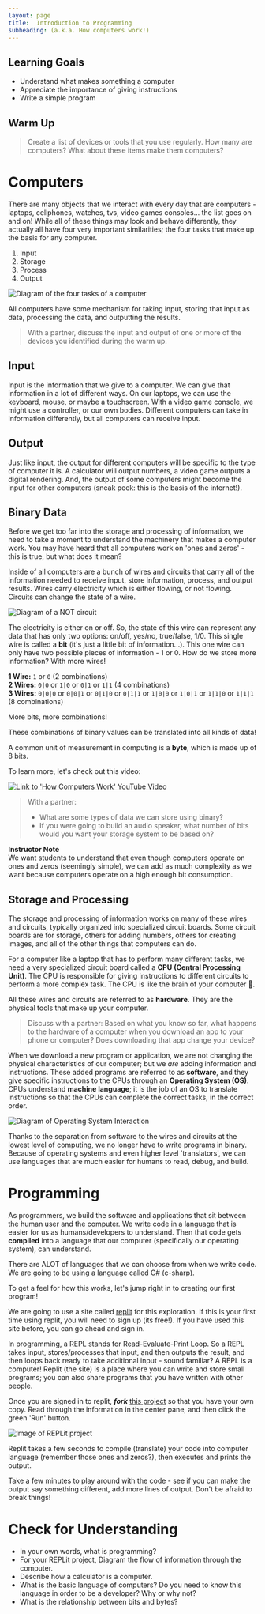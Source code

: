 ```yaml
---
layout: page
title:  Introduction to Programming
subheading: (a.k.a. How computers work!)
---
```


## Learning Goals
* Understand what makes something a computer
* Appreciate the importance of giving instructions
* Write a simple program

## Warm Up

> Create a list of devices or tools that you use regularly.  How many are computers?  What about these items make them computers?

# Computers

There are many objects that we interact with every day that are computers - laptops, cellphones, watches, tvs, video games consoles... the list goes on and on!  While all of these things may look and behave differently, they actually all have four very important similarities; the four tasks that make up the basis for any computer.

1. Input
1. Storage
1. Process
1. Output

![Diagram of the four tasks of a computer](/assets/images/module1/Week1/ComputerTasks.png)


All computers have some mechanism for taking input, storing that input as data, processing the data, and outputting the results.

> With a partner, discuss the input and output of one or more of the devices you identified during the warm up.

## Input

Input is the information that we give to a computer.  We can give that information in a lot of different ways. On our laptops, we can use the keyboard, mouse, or maybe a touchscreen.  With a video game console, we might use a controller, or our own bodies.  Different computers can take in information differently, but all computers can receive input.

## Output

Just like input, the output for different computers will be specific to the type of computer it is.  A calculator will output numbers, a video game outputs a digital rendering.  And, the output of some computers might become the input for other computers (sneak peek: this is the basis of the internet!).

## Binary Data

Before we get too far into the storage and processing of information, we need to take a moment to understand the machinery that makes a computer work.  You may have heard that all computers work on 'ones and zeros' - this is true, but what does it mean?

Inside of all computers are a bunch of wires and circuits that carry all of the information needed to receive input, store information, process, and output results.  Wires carry electricity which is either flowing, or not flowing.  Circuits can change the state of a wire. 

![Diagram of a NOT circuit](/assets/images/module1/Week1/WireAndCircuit.png)

The electricity is either on or off.  So, the state of this wire can represent any data that has only two options: on/off, yes/no, true/false, 1/0.  This single wire is called a **bit** (it's just a little bit of information...).  This one wire can only have two possible pieces of information - 1 or 0.  How do we store more information?  With more wires!

**1 Wire:** `1` or `0`  (2 combinations)  
**2 Wires:** `0|0` or `1|0` or `0|1` or `1|1` (4 combinations)  
**3 Wires:** `0|0|0` or `0|0|1` or `0|1|0` or `0|1|1` or `1|0|0` or `1|0|1` or `1|1|0` or `1|1|1`  (8 combinations)  

More bits, more combinations!

These combinations of binary values can be translated into all kinds of data!

A common unit of measurement in computing is a **byte**, which is made up of 8 bits.

To learn more, let's check out this video:

[![Link to 'How Computers Work' YouTube Video](/assets/images/module1/Week1/HowComputersWorkYouTube.png)](https://www.youtube.com/watch?v=ewokFOSxabs)

> With a partner:
> * What are some types of data we can store using binary?
> * If you were going to build an audio speaker, what number of bits would you want your storage system to be based on?

<aside class="instructor-notes">
    <p><strong>Instructor Note</strong><br>We want students to understand that even though computers operate on ones and zeros (seemingly simple), we can add as much complexity as we want because computers operate on a high enough bit consumption.</p>
</aside>

## Storage and Processing

The storage and processing of information works on many of these wires and circuits, typically organized into specialized circuit boards.  Some circuit boards are for storage, others for adding numbers, others for creating images, and all of the other things that computers can do.  

For a computer like a laptop that has to perform many different tasks, we need a very specialized circuit board called a **CPU (Central Processing Unit)**.  The CPU is responsible for giving instructions to different circuits to perform a more complex task. The CPU is like the brain of your computer 🧠.

All these wires and circuits are referred to as **hardware**.  They are the physical tools that make up your computer.

> Discuss with a partner: Based on what you know so far, what happens to the hardware of a computer when you download an app to your phone or computer?  Does downloading that app change your device?

When we download a new program or application, we are not changing the physical characteristics of our computer; but we *are* adding information and instructions.  These added programs are referred to as **software**, and they give specific instructions to the CPUs through an **Operating System (OS)**.  CPUs understand **machine language**; it is the job of an OS to translate instructions so that the CPUs can complete the correct tasks, in the correct order. 

![Diagram of Operating System Interaction](/assets/images/module1/Week1/OSLayer.png)

Thanks to the separation from software to the wires and circuits at the lowest level of computing, we no longer have to write programs in binary.  Because of operating systems and even higher level 'translators', we can use languages that are much easier for humans to read, debug, and build.

# Programming

As programmers, we build the software and applications that sit between the human user and the computer.  We write code in a language that is easier for us as humans/developers to understand.  Then that code gets **compiled** into a language that our computer (specifically our operating system), can understand.

There are ALOT of languages that we can choose from when we write code.  We are going to be using a language called C# (c-sharp).

To get a feel for how this works, let's jump right in to creating our first program!

We are going to use a site called [replit](https://replit.com/) for this exploration.  If this is your first time using replit, you will need to sign up (its free!).  If you have used this site before, you can go ahead and sign in.  

In programming, a REPL stands for Read-Evaluate-Print Loop.  So a REPL takes input, stores/processes that input, and then outputs the result, and then loops back ready to take additional input - sound familiar?  A REPL is a computer! Replit (the site) is a place where you can write and store small programs; you can also share programs that you have written with other people.

Once you are signed in to replit, **_fork_** [this project](https://replit.com/@launch-team/HelloWorld#main.cs) so that you have your own copy.  Read through the information in the center pane, and then click the green 'Run' button.  

![Image of REPLit project](/assets/images/module1/Week1/REPLitRun.png)

Replit takes a few seconds to compile (translate) your code into computer language (remember those ones and zeros?), then executes and prints the output.

Take a few minutes to play around with the code - see if you can make the output say something different, add more lines of output.  Don't be afraid to break things!  

# Check for Understanding
- In your own words, what is programming?
- For your REPLit project, Diagram the flow of information through the computer.
- Describe how a calculator is a computer.
- What is the basic language of computers? Do you need to know this language in order to be a developer? Why or why not?
- What is the relationship between bits and bytes?
